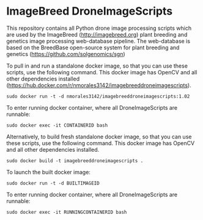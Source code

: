 ImageBreed DroneImageScripts
===

This repository contains all Python drone image processing scripts which are used by the ImageBreed (http://imagebreed.org) plant breeding and genetics image processing web-database pipeline. The web-database is based on the BreedBase open-source system for plant breeding and genetics (https://github.com/solgenomics/sgn)

To pull in and run a standalone docker image, so that you can use these scripts, use the following command. This docker image has OpenCV and all other dependencies installed (https://hub.docker.com/r/nmorales3142/imagebreeddroneimagescripts).

`sudo docker run -t -d nmorales3142/imagebreeddroneimagescripts:1.02`

To enter running docker container, where all DroneImageScripts are runnable:

`sudo docker exec -it CONTAINERID bash`

Alternatively, to build fresh standalone docker image, so that you can use these scripts, use the following command. This docker image has OpenCV and all other dependencies installed.

`sudo docker build -t imagebreeddroneimagescripts .`

To launch the built docker image:

`sudo docker run -t -d BUILTIMAGEID`

To enter running docker container, where all DroneImageScripts are runnable:

`sudo docker exec -it RUNNINGCONTAINERID bash`

